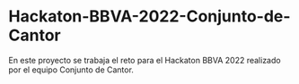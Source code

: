 # Hackaton-BBVA-2022-Conjunto-de-Cantor
En este proyecto se trabaja el reto para el Hackaton BBVA 2022 realizado por el equipo Conjunto de Cantor.

